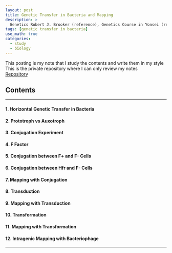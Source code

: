 ```yaml
---
layout: post
title: Genetic Transfer in Bacteria and Mapping
description: >
  Genetics Robert J. Brooker (reference), Genetics Course in Yonsei (reference)
tags: [genetic transfer in bacteria]
use_math: true
categories:
  - study
  - biology
---
```

This posting is my note that I study the contents and write them in my style <br>
This is the private repository where I can only review my notes<br>
[Repository](https://github.com/hyun-jin891/hidden-post-hyunjin891-github-blog/blob/master/_posts/study/biology/2024-07-04-Genetic-Transfer-in-Bacteria-and-Mapping.md)

## Contents
------
#### 1. Horizontal Genetic Transfer in Bacteria
#### 2. Prototroph vs Auxotroph
#### 3. Conjugation Experiment
#### 4. F Factor
#### 5. Conjugation between F+ and F- Cells
#### 6. Conjugation between Hfr and F- Cells
#### 7. Mapping with Conjugation
#### 8. Transduction
#### 9. Mapping with Transduction
#### 10. Transformation
#### 11. Mapping with Transformation
#### 12. Intragenic Mapping with Bacteriophage
-----
